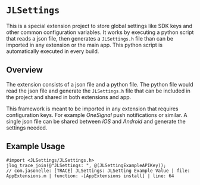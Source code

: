 # ``JLSettings``

This is a special extension project to store global settings like SDK keys
and other common configuration variables. 
It works by executing a python script that reads a json file, then generates a
`JLSettings.h` file than can be imported in any extension or the main app. 
This python script is automatically executed in every build.

## Overview

The extension consists of a json file and a python file.
The python file would read the json file and generate the
`JLSettings.h` file that can be included in the project
and shared in both extensions and app.

This framework is meant to be imported in any extension
that requires configuration keys. For example _OneSignal_ push notifications
or similar. A single json file can be shared between _iOS_ and _Android_
and generate the settings needed.


## Example Usage

```objc
#import <JLSettings/JLSettings.h>
jlog_trace_join(@"JLSettings: ", @(JLSettingExampleAPIKey));
// com.jasonelle: [TRACE] JLSettings: JLSetting Example Value | file: AppExtensions.m | function: -[AppExtensions install] | line: 64
```
